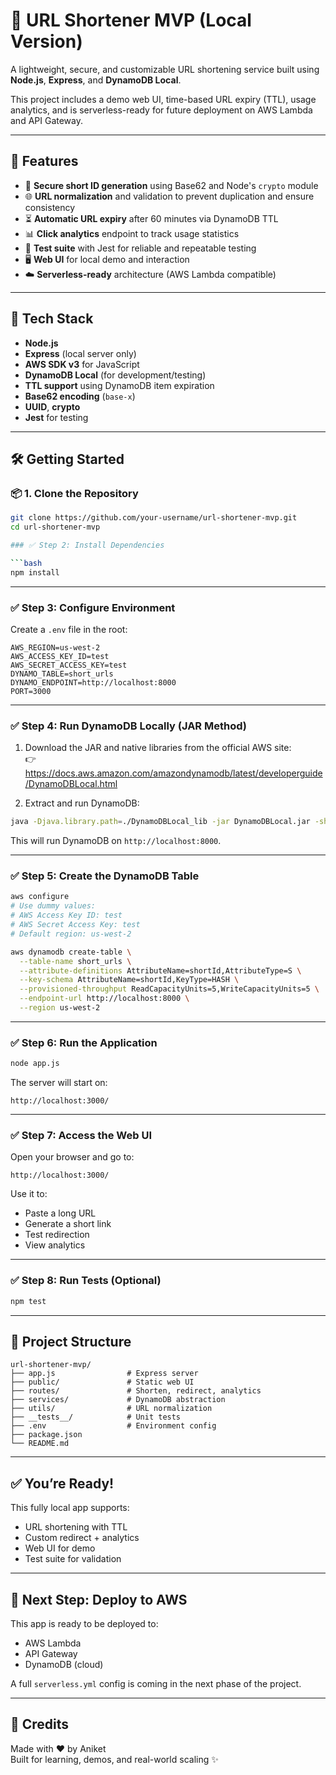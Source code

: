 # 🔗 URL Shortener MVP (Local Version)

A lightweight, secure, and customizable URL shortening service built using **Node.js**, **Express**, and **DynamoDB Local**.

This project includes a demo web UI, time-based URL expiry (TTL), usage analytics, and is serverless-ready for future deployment on AWS Lambda and API Gateway.

---

## 🚀 Features

- 🔐 **Secure short ID generation** using Base62 and Node's `crypto` module
- 🌐 **URL normalization** and validation to prevent duplication and ensure consistency
- ⏳ **Automatic URL expiry** after 60 minutes via DynamoDB TTL
- 📊 **Click analytics** endpoint to track usage statistics
- 🧪 **Test suite** with Jest for reliable and repeatable testing
- 🖥️ **Web UI** for local demo and interaction
- ☁️ **Serverless-ready** architecture (AWS Lambda compatible)

---

## 🧰 Tech Stack

- **Node.js**
- **Express** (local server only)
- **AWS SDK v3** for JavaScript
- **DynamoDB Local** (for development/testing)
- **TTL support** using DynamoDB item expiration
- **Base62 encoding** (`base-x`)
- **UUID**, **crypto**
- **Jest** for testing

---

## 🛠️ Getting Started

### 📦 1. Clone the Repository

```bash
git clone https://github.com/your-username/url-shortener-mvp.git
cd url-shortener-mvp

### ✅ Step 2: Install Dependencies

```bash
npm install
```

---

### ✅ Step 3: Configure Environment

Create a `.env` file in the root:

```env
AWS_REGION=us-west-2
AWS_ACCESS_KEY_ID=test
AWS_SECRET_ACCESS_KEY=test
DYNAMO_TABLE=short_urls
DYNAMO_ENDPOINT=http://localhost:8000
PORT=3000
```

---

### ✅ Step 4: Run DynamoDB Locally (JAR Method)

1. Download the JAR and native libraries from the official AWS site:  
   👉 https://docs.aws.amazon.com/amazondynamodb/latest/developerguide/DynamoDBLocal.html

2. Extract and run DynamoDB:

```bash
java -Djava.library.path=./DynamoDBLocal_lib -jar DynamoDBLocal.jar -sharedDb -port 8000
```

This will run DynamoDB on `http://localhost:8000`.

---

### ✅ Step 5: Create the DynamoDB Table

```bash
aws configure
# Use dummy values:
# AWS Access Key ID: test
# AWS Secret Access Key: test
# Default region: us-west-2

aws dynamodb create-table \
  --table-name short_urls \
  --attribute-definitions AttributeName=shortId,AttributeType=S \
  --key-schema AttributeName=shortId,KeyType=HASH \
  --provisioned-throughput ReadCapacityUnits=5,WriteCapacityUnits=5 \
  --endpoint-url http://localhost:8000 \
  --region us-west-2
```

---

### ✅ Step 6: Run the Application

```bash
node app.js
```

The server will start on:
```
http://localhost:3000/
```

---

### ✅ Step 7: Access the Web UI

Open your browser and go to:
```
http://localhost:3000/
```

Use it to:
- Paste a long URL
- Generate a short link
- Test redirection
- View analytics

---

### ✅ Step 8: Run Tests (Optional)

```bash
npm test
```

---

## 📌 Project Structure

```
url-shortener-mvp/
├── app.js                # Express server
├── public/               # Static web UI
├── routes/               # Shorten, redirect, analytics
├── services/             # DynamoDB abstraction
├── utils/                # URL normalization
├── __tests__/            # Unit tests
├── .env                  # Environment config
├── package.json
└── README.md
```

---

## ✅ You’re Ready!

This fully local app supports:
- URL shortening with TTL
- Custom redirect + analytics
- Web UI for demo
- Test suite for validation

---

## 🧭 Next Step: Deploy to AWS

This app is ready to be deployed to:
- AWS Lambda
- API Gateway
- DynamoDB (cloud)

A full `serverless.yml` config is coming in the next phase of the project.

---

## 🙌 Credits

Made with ❤️ by Aniket  
Built for learning, demos, and real-world scaling ✨
```
